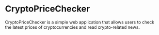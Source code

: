 # CryptoPriceChecker

CryptoPriceChecker is a simple web application that allows users to check the latest prices of cryptocurrencies and read crypto-related news.
